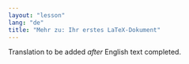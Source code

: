 ```yaml
---
layout: "lesson"
lang: "de"
title: "Mehr zu: Ihr erstes LaTeX-Dokument"
---
```

Translation to be added _after_ English text completed.
